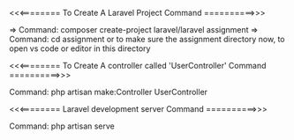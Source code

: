 <<<======== To Create A Laravel Project Command  ==========>>>

=> Command: composer create-project laravel/laravel assignment
=> Command: cd assignment
or to make sure the assignment directory
now, to open vs code or editor in this directory


<<<======== To Create A controller called 'UserController' Command  ==========>>>

Command: php artisan make:Controller UserController

<<<========  Laravel development server Command  ==========>>>

Command: php artisan serve
